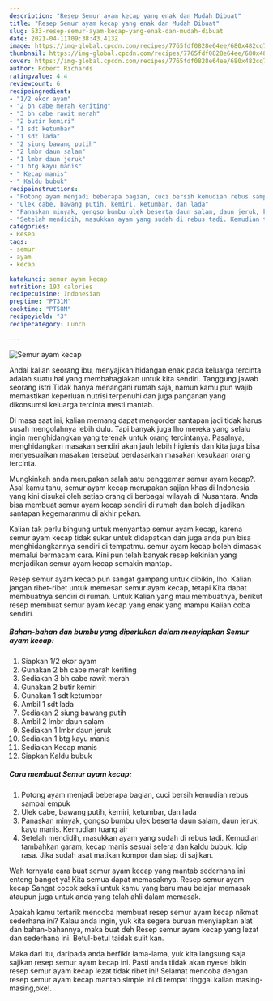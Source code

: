 ```yaml
---
description: "Resep Semur ayam kecap yang enak dan Mudah Dibuat"
title: "Resep Semur ayam kecap yang enak dan Mudah Dibuat"
slug: 533-resep-semur-ayam-kecap-yang-enak-dan-mudah-dibuat
date: 2021-04-11T09:38:43.413Z
image: https://img-global.cpcdn.com/recipes/7765fdf0828e64ee/680x482cq70/semur-ayam-kecap-foto-resep-utama.jpg
thumbnail: https://img-global.cpcdn.com/recipes/7765fdf0828e64ee/680x482cq70/semur-ayam-kecap-foto-resep-utama.jpg
cover: https://img-global.cpcdn.com/recipes/7765fdf0828e64ee/680x482cq70/semur-ayam-kecap-foto-resep-utama.jpg
author: Robert Richards
ratingvalue: 4.4
reviewcount: 6
recipeingredient:
- "1/2 ekor ayam"
- "2 bh cabe merah keriting"
- "3 bh cabe rawit merah"
- "2 butir kemiri"
- "1 sdt ketumbar"
- "1 sdt lada"
- "2 siung bawang putih"
- "2 lmbr daun salam"
- "1 lmbr daun jeruk"
- "1 btg kayu manis"
- " Kecap manis"
- " Kaldu bubuk"
recipeinstructions:
- "Potong ayam menjadi beberapa bagian, cuci bersih kemudian rebus sampai empuk"
- "Ulek cabe, bawang putih, kemiri, ketumbar, dan lada"
- "Panaskan minyak, gongso bumbu ulek beserta daun salam, daun jeruk, kayu manis. Kemudian tuang air"
- "Setelah mendidih, masukkan ayam yang sudah di rebus tadi. Kemudian tambahkan garam, kecap manis sesuai selera dan kaldu bubuk. Icip rasa. Jika sudah asat matikan kompor dan siap di sajikan."
categories:
- Resep
tags:
- semur
- ayam
- kecap

katakunci: semur ayam kecap 
nutrition: 193 calories
recipecuisine: Indonesian
preptime: "PT31M"
cooktime: "PT58M"
recipeyield: "3"
recipecategory: Lunch

---
```



![Semur ayam kecap](https://img-global.cpcdn.com/recipes/7765fdf0828e64ee/680x482cq70/semur-ayam-kecap-foto-resep-utama.jpg)

Andai kalian seorang ibu, menyajikan hidangan enak pada keluarga tercinta adalah suatu hal yang membahagiakan untuk kita sendiri. Tanggung jawab seorang istri Tidak hanya menangani rumah saja, namun kamu pun wajib memastikan keperluan nutrisi terpenuhi dan juga panganan yang dikonsumsi keluarga tercinta mesti mantab.

Di masa  saat ini, kalian memang dapat mengorder santapan jadi tidak harus susah mengolahnya lebih dulu. Tapi banyak juga lho mereka yang selalu ingin menghidangkan yang terenak untuk orang tercintanya. Pasalnya, menghidangkan masakan sendiri akan jauh lebih higienis dan kita juga bisa menyesuaikan masakan tersebut berdasarkan masakan kesukaan orang tercinta. 



Mungkinkah anda merupakan salah satu penggemar semur ayam kecap?. Asal kamu tahu, semur ayam kecap merupakan sajian khas di Indonesia yang kini disukai oleh setiap orang di berbagai wilayah di Nusantara. Anda bisa membuat semur ayam kecap sendiri di rumah dan boleh dijadikan santapan kegemaranmu di akhir pekan.

Kalian tak perlu bingung untuk menyantap semur ayam kecap, karena semur ayam kecap tidak sukar untuk didapatkan dan juga anda pun bisa menghidangkannya sendiri di tempatmu. semur ayam kecap boleh dimasak memalui bermacam cara. Kini pun telah banyak resep kekinian yang menjadikan semur ayam kecap semakin mantap.

Resep semur ayam kecap pun sangat gampang untuk dibikin, lho. Kalian jangan ribet-ribet untuk memesan semur ayam kecap, tetapi Kita dapat membuatnya sendiri di rumah. Untuk Kalian yang mau membuatnya, berikut resep membuat semur ayam kecap yang enak yang mampu Kalian coba sendiri.

<!--inarticleads1-->

##### Bahan-bahan dan bumbu yang diperlukan dalam menyiapkan Semur ayam kecap:

1. Siapkan 1/2 ekor ayam
1. Gunakan 2 bh cabe merah keriting
1. Sediakan 3 bh cabe rawit merah
1. Gunakan 2 butir kemiri
1. Gunakan 1 sdt ketumbar
1. Ambil 1 sdt lada
1. Sediakan 2 siung bawang putih
1. Ambil 2 lmbr daun salam
1. Sediakan 1 lmbr daun jeruk
1. Sediakan 1 btg kayu manis
1. Sediakan  Kecap manis
1. Siapkan  Kaldu bubuk




<!--inarticleads2-->

##### Cara membuat Semur ayam kecap:

1. Potong ayam menjadi beberapa bagian, cuci bersih kemudian rebus sampai empuk
1. Ulek cabe, bawang putih, kemiri, ketumbar, dan lada
1. Panaskan minyak, gongso bumbu ulek beserta daun salam, daun jeruk, kayu manis. Kemudian tuang air
1. Setelah mendidih, masukkan ayam yang sudah di rebus tadi. Kemudian tambahkan garam, kecap manis sesuai selera dan kaldu bubuk. Icip rasa. Jika sudah asat matikan kompor dan siap di sajikan.




Wah ternyata cara buat semur ayam kecap yang mantab sederhana ini enteng banget ya! Kita semua dapat memasaknya. Resep semur ayam kecap Sangat cocok sekali untuk kamu yang baru mau belajar memasak ataupun juga untuk anda yang telah ahli dalam memasak.

Apakah kamu tertarik mencoba membuat resep semur ayam kecap nikmat sederhana ini? Kalau anda ingin, yuk kita segera buruan menyiapkan alat dan bahan-bahannya, maka buat deh Resep semur ayam kecap yang lezat dan sederhana ini. Betul-betul taidak sulit kan. 

Maka dari itu, daripada anda berfikir lama-lama, yuk kita langsung saja sajikan resep semur ayam kecap ini. Pasti anda tiidak akan nyesel bikin resep semur ayam kecap lezat tidak ribet ini! Selamat mencoba dengan resep semur ayam kecap mantab simple ini di tempat tinggal kalian masing-masing,oke!.

